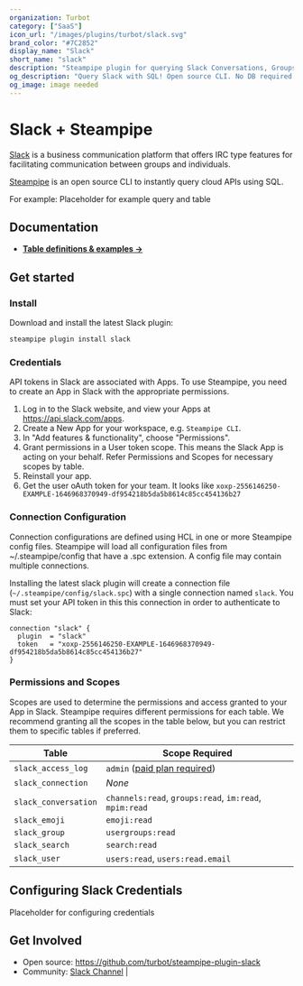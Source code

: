 ```yaml
---
organization: Turbot
category: ["SaaS"]
icon_url: "/images/plugins/turbot/slack.svg"
brand_color: "#7C2852"
display_name: "Slack"
short_name: "slack"
description: "Steampipe plugin for querying Slack Conversations, Groups, Users, and other resources."
og_description: "Query Slack with SQL! Open source CLI. No DB required." 
og_image: image needed
---
```


# Slack + Steampipe

[Slack](https://slack.com/) is a business communication platform that offers IRC type features for facilitating communication between groups and individuals.  

[Steampipe](https://steampipe.io) is an open source CLI to instantly query cloud APIs using SQL.

For example:
Placeholder for example query and table

## Documentation

- **[Table definitions & examples →](https://hub.steampipe.io/plugins/turbot/slack/tables)**

## Get started

### Install

Download and install the latest Slack plugin:

```bash
steampipe plugin install slack
```

### Credentials

API tokens in Slack are associated with Apps. To use Steampipe, you need to create an App in Slack with the appropriate permissions.

1. Log in to the Slack website, and view your Apps at https://api.slack.com/apps.
2. Create a New App for your workspace, e.g. `Steampipe CLI`.
3. In "Add features & functionality", choose "Permissions".
4. Grant permissions in a User token scope. This means the Slack App is acting on your behalf. Refer Permissions and Scopes for necessary scopes by table.
5. Reinstall your app.
6. Get the user oAuth token for your team. It looks like `xoxp-2556146250-EXAMPLE-1646968370949-df954218b5da5b8614c85cc454136b27`

### Connection Configuration

Connection configurations are defined using HCL in one or more Steampipe config files. Steampipe will load all configuration files from ~/.steampipe/config that have a .spc extension. A config file may contain multiple connections.

Installing the latest slack plugin will create a connection file (`~/.steampipe/config/slack.spc`) with a single connection named `slack`. You must set your API token in this this connection in order to authenticate to Slack:

  ```hcl
  connection "slack" {
    plugin  = "slack"
    token   = "xoxp-2556146250-EXAMPLE-1646968370949-df954218b5da5b8614c85cc454136b27"
  }
  ```

### Permissions and Scopes

Scopes are used to determine the permissions and access granted to your App in Slack.
Steampipe requires different permissions for each table. We recommend granting all
the scopes in the table below, but you can restrict them to specific tables if
preferred.

| Table                | Scope Required                                                                                                   |
| -------------------- | ---------------------------------------------------------------------------------------------------------------- |
| `slack_access_log`   | `admin` ([paid plan required](https://slack.com/help/articles/360002084807-View-Access-Logs-for-your-workspace)) |
| `slack_connection`   | _None_                                                                                                           |
| `slack_conversation` | `channels:read`, `groups:read`, `im:read`, `mpim:read`                                                           |
| `slack_emoji`        | `emoji:read`                                                                                                     |
| `slack_group`        | `usergroups:read`                                                                                                |
| `slack_search`       | `search:read`                                                                                                    |
| `slack_user`         | `users:read`, `users:read.email`               


## Configuring Slack Credentials

Placeholder for configuring credentials
 
## Get Involved

* Open source: https://github.com/turbot/steampipe-plugin-slack
* Community: [Slack Channel](https://join.slack.com/t/steampipe/shared_invite/zt-oij778tv-lYyRTWOTMQYBVAbtPSWs3g) |
